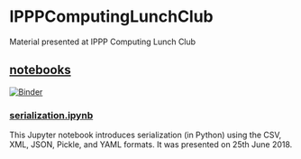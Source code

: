 # IPPPComputingLunchClub
Material presented at IPPP Computing Lunch Club

## [notebooks](notebooks)

[![Binder](https://mybinder.org/badge.svg)](https://mybinder.org/v2/gh/GraemeWatt/IPPPComputingLunchClub/master?filepath=notebooks)

### [serialization.ipynb](notebooks/serialization.ipynb)

This Jupyter notebook introduces serialization (in Python) using the CSV, XML, JSON, Pickle, and YAML formats.
It was presented on 25th June 2018.